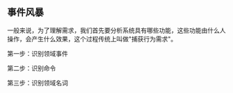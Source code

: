 ## 事件风暴

一般来说，为了理解需求，我们首先要分析系统具有哪些功能，这些功能由什么人操作，会产生什么效果，这个过程传统上叫做"捕获行为需求"。



第一步：识别领域事件



第二步：识别命令



第三步：识别领域名词